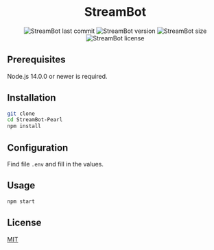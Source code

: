 <h1 align="center">StreamBot</h1>

<div align="center">

![StreamBot last commit](https://img.shields.io/github/last-commit/BlackPearlsDev/StreamBot-Pearl?style=for-the-badge) ![StreamBot version](https://img.shields.io/github/package-json/v/BlackPearlsDev/StreamBot-Pearl?style=for-the-badge) ![StreamBot size](https://img.shields.io/github/repo-size/BlackPearlsDev/StreamBot-Pearl?style=for-the-badge) ![StreamBot license](https://img.shields.io/badge/LICENSE-MIT-yellow?style=for-the-badge)

</div>

## Prerequisites
Node.js 14.0.0 or newer is required.

## Installation
```bash
git clone
cd StreamBot-Pearl
npm install
```

## Configuration
Find file `.env` and fill in the values.

## Usage
```bash
npm start
```

## License
[MIT](https://choosealicense.com/licenses/mit/)